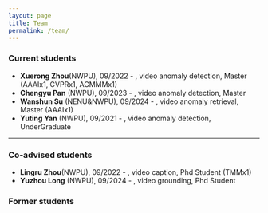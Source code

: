 ```yaml
---
layout: page
title: Team
permalink: /team/
---
```


### Current students
+ **Xuerong Zhou**(NWPU), 09/2022 - , video anomaly detection, Master (AAAIx1, CVPRx1, ACMMMx1)
+ **Chengyu Pan** (NWPU), 09/2023 - , video anomaly detection, Master
+ **Wanshun Su**  (NENU&NWPU), 09/2024 - , video anomaly retrieval, Master (AAAIx1)
+ **Yuting Yan**  (NWPU), 09/2021 - , video anomaly detection, UnderGraduate

---
### Co-advised students
+ **Lingru Zhou**(NWPU), 09/2022 - , video caption, Phd Student (TMMx1)
+ **Yuzhou Long** (NWPU), 09/2024 - , video grounding, Phd Student


### Former students






